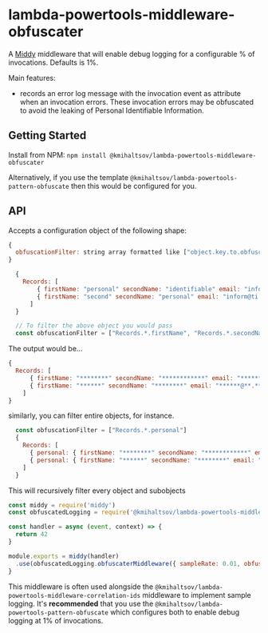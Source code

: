 # lambda-powertools-middleware-obfuscater

A [Middy](https://github.com/middyjs/middy) middleware that will enable debug logging for a configurable % of invocations. Defaults is 1%.

Main features:

* records an error log message with the invocation event as attribute when an invocation errors. These invocation errors may be obfuscated to avoid the leaking of Personal Identifiable Information.

## Getting Started

Install from NPM: `npm install @kmihaltsov/lambda-powertools-middleware-obfuscater`

Alternatively, if you use the template `@kmihaltsov/lambda-powertools-pattern-obfuscate` then this would be configured for you.

## API

Accepts a configuration object of the following shape:

```js
{
  obfuscationFilter: string array formatted like ["object.key.to.obfuscate"]
}
```

```js
  {
    Records: [
        { firstName: "personal" secondName: "identifiable" email: "inform@ti.on" },
        { firstName: "second" secondName: "personal" email: "inform@ti.on" }
      ]
  }

  // To filter the above object you would pass
  const obfuscationFilter = ["Records.*.firstName", "Records.*.secondName", "Records.*.email"]
```

The output would be...

```js
{
  Records: [
      { firstName: "********" secondName: "************" email: "******@**.**" },
      { firstName: "******" secondName: "********" email: "******@**.**" }
    ]
}
```

similarly, you can filter entire objects, for instance.
```js
  const obfuscationFilter = ["Records.*.personal"]
  {
    Records: [
      { personal: { firstName: "********" secondName: "************" email: "******@**.**" } }.
      { personal: { firstName: "******" secondName: "********" email: "******@**.**", address: { postcode: "******", street: "* ****** ***", country: "**" }}}
    ]
  }
```

This will recursively filter every object and subobjects

```js
const middy = require('middy')
const obfuscatedLogging = require('@kmihaltsov/lambda-powertools-middleware-obfuscater')

const handler = async (event, context) => {
  return 42
}

module.exports = middy(handler)
  .use(obfuscatedLogging.obfuscaterMiddleware({ sampleRate: 0.01, obfuscationFilters: ["example.example"] }))
}
```

This middleware is often used alongside the `@kmihaltsov/lambda-powertools-middleware-correlation-ids` middleware to implement sample logging. It's **recommended** that you use the `@kmihaltsov/lambda-powertools-pattern-obfuscate` which configures both to enable debug logging at 1% of invocations.

